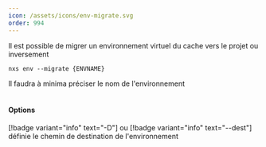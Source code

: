 ```yaml
---
icon: /assets/icons/env-migrate.svg
order: 994
---
```

Il est possible de migrer un environnement virtuel du cache vers le projet ou inversement

```console
nxs env --migrate {ENVNAME}
```

Il faudra à minima préciser le nom de l'environnement
<br><br>

#### Options

[!badge variant="info" text="-D"] ou [!badge variant="info" text="--dest"] définie le chemin de destination de l'environnement<br>